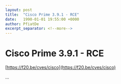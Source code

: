```yaml
---
layout: post
title:  "Cisco Prime 3.9.1 - RCE"
date:   1990-01-01 19:55:00 +0000
author: PfiatDe
excerpt_separator: <!--more-->
---
```


# Cisco Prime 3.9.1 - RCE

[https://f20.be/cves/cisco](https://f20.be/cves/cisco)

...
<!--more-->
